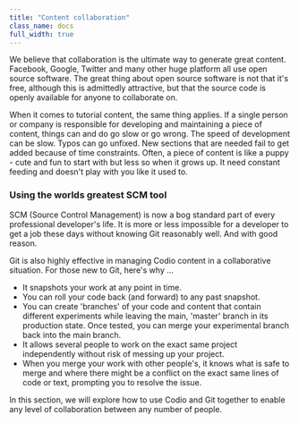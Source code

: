 ```yaml
---
title: "Content collaboration"
class_name: docs
full_width: true
---
```


We believe that collaboration is the ultimate way to generate great content. Facebook, Google, Twitter and many other huge platform all use open source software. The great thing about open source software is not that it's free, although this is admittedly attractive, but that the source code is openly available for anyone to collaborate on.

When it comes to tutorial content, the same thing applies. If a single person or company is responsible for developing and maintaining a piece of content, things can and do go slow or go wrong. The speed of development can be slow. Typos can go unfixed. New sections that are needed fail to get added because of time constraints. Often, a piece of content is like a puppy - cute and fun to start with but less so when it grows up. It need constant feeding and doesn't play with you like it used to.

### Using the worlds greatest SCM tool
SCM (Source Control Management) is now a bog standard part of every professional developer's life. It is more or less impossible for a developer to get a job these days without knowing Git reasonably well. And with good reason.

Git is also highly effective in managing Codio content in a collaborative situation. For those new to Git, here's why ...

- It snapshots your work at any point in time.
- You can roll your code back (and forward) to any past snapshot.
- You can create 'branches' of your code and content that contain different experiments while leaving the main, 'master' branch in its production state. Once tested, you can merge your experimental branch back into the main branch.
- It allows several people to work on the exact same project independently without risk of messing up your project.
- When you merge your work with other people's, it knows what is safe to merge and where there might be a conflict on the exact same lines of code or text, prompting you to resolve the issue.

In this section, we will explore how to use Codio and Git together to enable any level of collaboration between any number of people.


